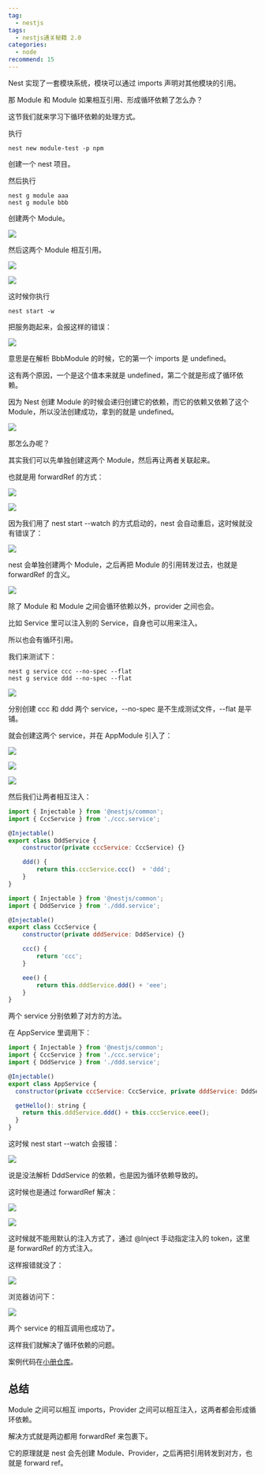 ```yaml
---
tag:
  - nestjs
tags:
  - nestjs通关秘籍 2.0
categories:
  - node
recommend: 15
---
```


Nest 实现了一套模块系统，模块可以通过 imports 声明对其他模块的引用。

那 Module 和 Module 如果相互引用、形成循环依赖了怎么办？

这节我们就来学习下循环依赖的处理方式。

执行

```
nest new module-test -p npm
```

创建一个 nest 项目。

然后执行

```
nest g module aaa
nest g module bbb
```

创建两个 Module。

![](/nestjsCheats/image-452.jpg)

然后这两个 Module 相互引用。

![](/nestjsCheats/image-453.jpg)

![](/nestjsCheats/image-454.jpg)

这时候你执行

```
nest start -w
```

把服务跑起来，会报这样的错误：

![](/nestjsCheats/image-455.jpg)

意思是在解析 BbbModule 的时候，它的第一个 imports 是 undefined。

这有两个原因，一个是这个值本来就是 undefined，第二个就是形成了循环依赖。

因为 Nest 创建 Module 的时候会递归创建它的依赖，而它的依赖又依赖了这个 Module，所以没法创建成功，拿到的就是 undefined。

![](/nestjsCheats/image-456.jpg)

那怎么办呢？

其实我们可以先单独创建这两个 Module，然后再让两者关联起来。

也就是用 forwardRef 的方式：

![](/nestjsCheats/image-457.jpg)

![](/nestjsCheats/image-458.jpg)

因为我们用了 nest start --watch 的方式启动的，nest 会自动重启，这时候就没有错误了：

![](/nestjsCheats/image-459.jpg)

nest 会单独创建两个 Module，之后再把 Module 的引用转发过去，也就是 forwardRef 的含义。

![](/nestjsCheats/image-460.jpg)

除了 Module 和 Module 之间会循环依赖以外，provider 之间也会。

比如 Service 里可以注入别的 Service，自身也可以用来注入。

所以也会有循环引用。

我们来测试下：

```
nest g service ccc --no-spec --flat
nest g service ddd --no-spec --flat
```

![](/nestjsCheats/image-461.jpg)

分别创建 ccc 和 ddd 两个 service，--no-spec 是不生成测试文件，--flat 是平铺。

就会创建这两个 service，并在 AppModule 引入了：

![](/nestjsCheats/image-462.jpg)

![](/nestjsCheats/image-463.jpg)

![](/nestjsCheats/image-464.jpg)

然后我们让两者相互注入：

```javascript
import { Injectable } from '@nestjs/common';
import { CccService } from './ccc.service';

@Injectable()
export class DddService {
    constructor(private cccService: CccService) {}

    ddd() {
        return this.cccService.ccc()  + 'ddd';
    }
}
```

```javascript
import { Injectable } from '@nestjs/common';
import { DddService } from './ddd.service';

@Injectable()
export class CccService {
    constructor(private dddService: DddService) {}

    ccc() {
        return 'ccc';
    }

    eee() {
        return this.dddService.ddd() + 'eee';
    }
}
```

两个 service 分别依赖了对方的方法。

在 AppService 里调用下：

```javascript
import { Injectable } from '@nestjs/common';
import { CccService } from './ccc.service';
import { DddService } from './ddd.service';

@Injectable()
export class AppService {
  constructor(private cccService: CccService, private dddService: DddService){}

  getHello(): string {
    return this.dddService.ddd() + this.cccService.eee();
  }
}
```

这时候 nest start --watch 会报错：

![](/nestjsCheats/image-465.jpg)

说是没法解析 DddService 的依赖，也是因为循环依赖导致的。

这时候也是通过 forwardRef 解决：

![](/nestjsCheats/image-466.jpg)

![](/nestjsCheats/image-467.jpg)

这时候就不能用默认的注入方式了，通过 @Inject 手动指定注入的 token，这里是 forwardRef 的方式注入。

这样报错就没了：

![](/nestjsCheats/image-468.jpg)

浏览器访问下：

![](/nestjsCheats/image-469.jpg)

两个 service 的相互调用也成功了。

这样我们就解决了循环依赖的问题。

案例代码在[小册仓库](https://github.com/QuarkGluonPlasma/nestjs-course-code/tree/main/circular-dependency)。

## 总结

Module 之间可以相互 imports，Provider 之间可以相互注入，这两者都会形成循环依赖。

解决方式就是两边都用 forwardRef 来包裹下。

它的原理就是 nest 会先创建 Module、Provider，之后再把引用转发到对方，也就是 forward ref。
